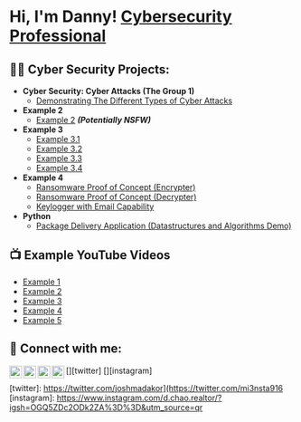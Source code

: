<h1>Hi, I'm Danny! <a href="www.linkedin.com/in/danny-chao-9815ab262">Cybersecurity Professional</a>
<h2>👨‍💻 Cyber Security Projects:</h2>

- <b>Cyber Security: Cyber Attacks (The Group 1)</b>
  - [Demonstrating The Different Types of Cyber Attacks](https://docs.google.com/presentation/d/1kcya95vL2Co8_Cb1tyUA4Q6XtfUQx4Ag1JS8qE3sXZ0/edit#slide=id.p)
- <b>Example 2</b>
  - [Example 2](https://github.com/joshmadakor1/4chan-Image-Analysis-Middleware-C964) <b><i>(Potentially NSFW)</b></i>
- <b>Example 3</b>
  - [Example 3.1](https://github.com/joshmadakor1/Sentinel-Lab)
  - [Example 3.2](https://github.com/joshmadakor1/Jwipe.PowerShell)
  - [Example 3.3](https://github.com/joshmadakor1/AD_PS)
  - [Example 3.4](https://github.com/joshmadakor1/PowerShell-Integrity-FIM)
- <b>Example 4</b>
  - [Ransomware Proof of Concept (Encrypter)](https://github.com/joshmadakor1/EncrypterPOC)
  - [Ransomware Proof of Concept (Decrypter)](https://github.com/joshmadakor1/DecrypterPOC)
  - [Keylogger with Email Capability](https://github.com/joshmadakor1/Key-Logger-With-Email)
- <b>Python</b>
  - [Package Delivery Application (Datastructures and Algorithms Demo)](https://github.com/joshmadakor1/Package-Delivery-Pathfinding-Algorithm)

<h2>📺 Example YouTube Videos</h2>

- [Example 1](https://www.youtube.com/watch?v=a83ASGn_V_s)
- [Example 2](https://www.youtube.com/watch?v=uHy3oM7NnoU)
- [Example 3](https://www.youtube.com/watch?v=N-L9hklSlNk)
- [Example 4](https://www.youtube.com/watch?v=OfvdQeh79s0)
- [Example 5](https://www.youtube.com/watch?v=E2MwRWxDBkA)

<h2> 🤳 Connect with me:</h2>

[<img align="left" alt="DannyChao | LinkedIn" width="22px" src="https://www.linkedin.com/in/danny-chao-9815ab262" />][linkedin]
[<img align="left" alt="DannyChao | YouTube" width="22px" src="https://www.youtube.com/channel/UCexeHmPeCq7rV38XBGh_kog" />][youtube]
[<img align="left" alt="DannyChao | Twitter" width="22px" src="https://twitter.com/joshmadakor](https://twitter.com/mi3nsta916" />][twitter]
[<img align="left" alt="DannyChao | Instagram" width="22px" src="https://www.instagram.com/d.chao.realtor/?igsh=OGQ5ZDc2ODk2ZA%3D%3D&utm_source=qr" />][instagram]

[linkedin]: https://www.linkedin.com/in/danny-chao-9815ab262
[youtube]: https://www.youtube.com/channel/UCexeHmPeCq7rV38XBGh_kog
[twitter]: https://twitter.com/joshmadakor](https://twitter.com/mi3nsta916
[instagram]: https://www.instagram.com/d.chao.realtor/?igsh=OGQ5ZDc2ODk2ZA%3D%3D&utm_source=qr


<!--
**joshmadakor1/joshmadakor1** is a ✨ _special_ ✨ repository because its `README.md` (this file) appears on your GitHub profile.

Here are some ideas to get you started:

- 🔭 I’m currently working on ...
- 🌱 I’m currently learning ...
- 👯 I’m looking to collaborate on ...
- 🤔 I’m looking for help with ...
- 💬 Ask me about ...
- 📫 How to reach me: ...
- 😄 Pronouns: ...
- ⚡ Fun fact: ...
-->
